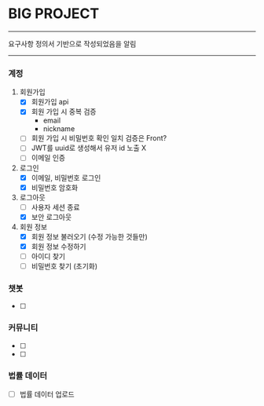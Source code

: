 # BIG PROJECT

---

요구사항 정의서 기반으로 작성되었음을 알림

---
### 계정

1. 회원가입
   - [X] 회원가입 api
   - [X] 회원 가입 시 중복 검증
       - email
       - nickname
   - [ ] 회원 가입 시 비밀번호 확인 일치 검증은 Front?
   - [ ] JWT를 uuid로 생성해서 유저 id 노출 X
   - [ ] 이메일 인증

2. 로그인 
   - [X] 이메일, 비밀번호 로그인
   - [X] 비밀번호 암호화

3. 로그아웃
    - [ ] 사용자 세션 종료
    - [X] 보안 로그아웃

4. 회원 정보
    - [X] 회원 정보 불러오기 (수정 가능한 것들만)
    - [X] 회원 정보 수정하기
    - [ ] 아이디 찾기
    - [ ] 비밀번호 찾기 (초기화)

### 챗봇

- [ ]

### 커뮤니티

- [ ]
- [ ]  

### 법률 데이터

- [ ] 법률 데이터 업로드 